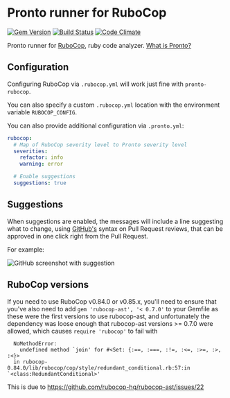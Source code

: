 # Pronto runner for RuboCop

[![Gem Version](https://badge.fury.io/rb/pronto-rubocop.png)](http://badge.fury.io/rb/pronto-rubocop)
[![Build Status](https://github.com/prontolabs/pronto-rubocop/actions/workflows/checks.yml/badge.svg)](https://github.com/prontolabs/pronto-rubocop/actions/workflows/checks.yml)
[![Code Climate](https://codeclimate.com/github/prontolabs/pronto-rubocop.png)](https://codeclimate.com/github/prontolabs/pronto-rubocop)

Pronto runner for [RuboCop](https://github.com/bbatsov/rubocop), ruby code
analyzer. [What is Pronto?](https://github.com/prontolabs/pronto)

## Configuration

Configuring RuboCop via `.rubocop.yml` will work just fine with
`pronto-rubocop`.

You can also specify a custom `.rubocop.yml` location with the environment
variable `RUBOCOP_CONFIG`.

You can also provide additional configuration via `.pronto.yml`:

```yml
rubocop:
  # Map of RuboCop severity level to Pronto severity level
  severities:
    refactor: info
    warning: error

  # Enable suggestions
  suggestions: true
```

## Suggestions

When suggestions are enabled, the messages will include a line suggesting
what to change, using [GitHub's](https://twitter.com/wa7son/status/1052326282900443137)
syntax on Pull Request reviews, that can be approved in one click right from
the Pull Request.

For example:

![GitHub screenshot with suggestion](https://user-images.githubusercontent.com/132/50402757-1bd75b80-0799-11e9-809f-8b8a23ed33f6.png)

## RuboCop versions

If you need to use RuboCop v0.84.0 or v0.85.x, you'll need to ensure that
you've also need to add `gem 'rubocop-ast', '< 0.7.0'` to your Gemfile as
these were the first versions to use rubocop-ast, and unfortunately the
dependency was loose enough that rubocop-ast versions >= 0.7.0 were allowed,
which causes `require 'rubocop'` to fail with
```
  NoMethodError:
    undefined method `join' for #<Set: {:==, :===, :!=, :<=, :>=, :>, :<}>
  in rubocop-0.84.0/lib/rubocop/cop/style/redundant_conditional.rb:57:in `<class:RedundantConditional>'
```
This is due to https://github.com/rubocop-hq/rubocop-ast/issues/22
